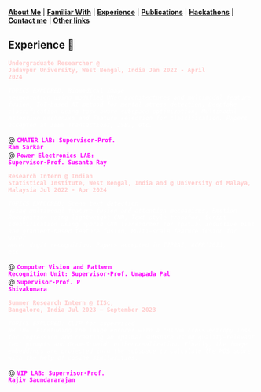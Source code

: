 <link rel="stylesheet" href="style.css">

**[About Me](#about-me)** | **[Familiar With](familiar_with.md)** | **[Experience](experience.md)** | **[Publications](publications.md)** | **[Hackathons](hackathons.md)** | **[Contact me](#contact-me)** | **[Other links](#other-links)**

## Experience 💫 <a id="experience"></a>

**<code style="color: #ffcccc">Undergraduate Researcher @ Jadavpur University, West Bengal, India Jan 2022 - April 2024</code>**

*<code style="color: white">TOPICS EXPLORED: Biomedical image segmentation using modified UNet architectures and multimodal feature fusion,  IoT-based AI method for mental stress detection, Deepfake classification using task-aware subspace optimization, Multimodal attention mechanism and feature selection for classification. Papers accepted at IEEE Transactions, ISBI, etc.</code>*

@ **<code style="color: fuchsia">CMATER LAB: Supervisor-Prof. Ram Sarkar</code>**<br/>
@ **<code style="color: fuchsia">Power Electronics LAB: Supervisor-Prof. Susanta Ray</code>**

**<code style="color: #ffcccc">Research Intern @ Indian Statistical Institute, West Bengal, India and @ University of Malaya, Malaysia Jul 2022 - Apr 2024</code>**

*<code style="color: white">TOPICS EXPLORED: Scene text detection using multimodal feature fusion and attention mechanisms, Emotion Recognition using lightweight CNN, Text style transfer, Script Identification using hybrid CNN-Transformer for spatial inductive bias and gradient-based feature fusion, Multi-scale feature fusion for water meter digit recognition. Papers accepted in IJPRAI, ACPR’2023, etc.</code>*

@ **<code style="color: fuchsia">Computer Vision and Pattern Recognition Unit: Supervisor-Prof. Umapada Pal</code>**<br/>
@ **<code style="color: fuchsia">Supervisor-Prof. P Shivakumara</code>**

**<code style="color: #ffcccc">Summer Research Intern @ IISc, Bangalore, India Jul 2023 – September 2023</code>**

*<code style="color: white">TOPICS EXPLORED: CLIP for supervised NR IQA. Finetuning the image encoder with a custom cross-entropy loss for regression and creating an optimal subspace using quality-relevant text prompts and Gram-Schmidt orthonormalization. Finally, the image embeddings are projected into the subspace to calculate the MOS score with the help of cosine similarities.</code>*

@ **<code style="color: fuchsia">VIP LAB: Supervisor-Prof. Rajiv Saundararajan</code>**